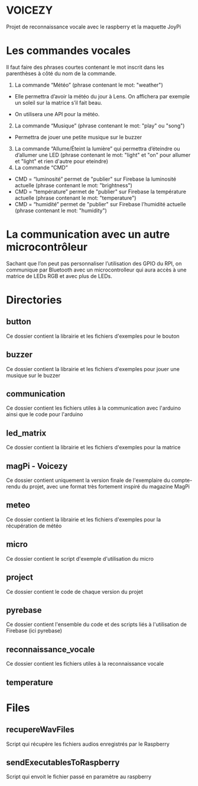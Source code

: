 
# VOICEZY
Projet de reconnaissance vocale avec le raspberry et la maquette JoyPi

# Les commandes vocales
Il faut faire des phrases courtes contenant le mot inscrit dans les parenthèses à côté du nom de la commande.
1.  La commande “Météo” (phrase contenant le mot: "weather")

-   Elle permettra d’avoir la météo du jour à Lens. On affichera par exemple un soleil sur la matrice s’il fait beau.
    
-   On utilisera une API pour la météo.

2.  La commande “Musique” (phrase contenant le mot: "play" ou "song")
-   Permettra de jouer une petite musique sur le buzzer

3.  La commande “Allume/Éteint la lumière” qui permettra d’éteindre ou d’allumer une LED (phrase contenant le mot: "light" et "on" pour allumer et "light" et rien d'autre pour eteindre)
4.  La commande “CMD”
-   CMD = “luminosité” permet de "publier" sur Firebase la luminosité actuelle (phrase contenant le mot: "brightness")
-   CMD = “température” permet de "publier" sur Firebase la température actuelle (phrase contenant le mot: "temperature")
-   CMD = “humidité” permet de "publier" sur Firebase l’humidité actuelle (phrase contenant le mot: "humidity")

# La communication avec un autre microcontrôleur

Sachant que l’on peut pas personnaliser l’utilisation des GPIO du RPI, on communique par Bluetooth avec un microcontrolleur qui aura accès à une matrice de LEDs RGB et avec plus de LEDs.

# Directories

## button

Ce dossier contient la librairie et les fichiers d'exemples pour le bouton

## buzzer

Ce dossier contient la librairie et les fichiers d'exemples pour jouer une musique sur le buzzer

## communication

Ce dossier contient les fichiers utiles à la communication avec l'arduino ainsi que le code pour l'arduino

## led_matrix

Ce dossier contient la librairie et les fichiers d'exemples pour la matrice

## magPi - Voicezy

Ce dossier contient uniquement la version finale de l'exemplaire du compte-rendu du projet, avec une format très fortement inspiré du magazine MagPi

## meteo

Ce dossier contient la librairie et les fichiers d'exemples pour la récupération de météo

## micro

Ce dossier contient le script d'exemple d'utilisation du micro

## project

Ce dossier contient le code de chaque version du projet

## pyrebase

Ce dossier contient l'ensemble du code et des scripts liés à l'utilisation de Firebase (ici pyrebase)

## reconnaissance_vocale

Ce dossier contient les fichiers utiles à la reconnaissance vocale

## temperature


# Files

## recupereWavFiles

Script qui récupère les fichiers audios enregistrés par le Raspberry

## sendExecutablesToRaspberry

Script qui envoit le fichier passé en paramètre au raspberry
